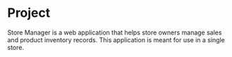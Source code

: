 # Project
Store Manager is a web application that helps store owners manage sales and product inventory records. This application is meant for use in a single store.
